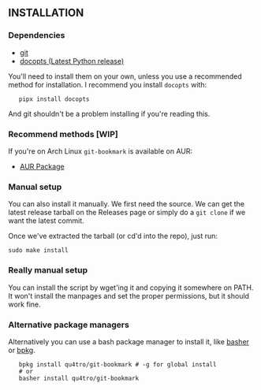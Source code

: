 
## INSTALLATION

### Dependencies
- [git](https://git-scm.com/)
- [docopts (Latest Python release)](https://github.com/docopt/docopts)

You'll need to install them on your own, unless you use a recommended method for installation.
I recommend you install `docopts` with:
```
   pipx install docopts
```
And git shouldn't be a problem installing if you're reading this.

### Recommend methods [WIP]

If you're on Arch Linux `git-bookmark` is available on AUR:
- [AUR Package](https://aur.archlinux.org/packages/git-bookmark/)


### Manual setup

You can also install it manually. We first need the source. We can get the latest release tarball on the Releases page or simply do a `git clone` if we want the latest commit.

Once we've extracted the tarball (or cd'd into the repo), just run:

   `sudo make install`

### Really manual setup

You can install the script by wget'ing it and copying it somewhere on PATH.
It won't install the manpages and set the proper permissions, but it should work fine.

### Alternative package managers

Alternatively you can use a bash package manager to install it, like [basher](https://github.com/basherpm/basher) or [bpkg](https://github.com/bpkg/bpkg).

```
   bpkg install qu4tro/git-bookmark # -g for global install
   # or
   basher install qu4tro/git-bookmark
```
